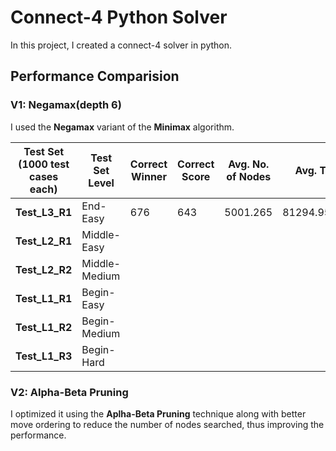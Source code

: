 # Connect-4 Python Solver

In this project, I created a connect-4 solver in python.

## Performance Comparision

### V1: Negamax(depth 6)

I used the **Negamax** variant of the **Minimax** algorithm.

| Test Set (1000 test cases each) | Test Set Level | Correct Winner | Correct Score | Avg. No. of Nodes | Avg. Time Taken   |
| ------------------------------- | -------------- | -------------- | ------------- | ----------------- | ----------------- |
| **Test_L3_R1**                  | End-Easy       | 676            | 643           | 5001.265          | 81294.95692253112 |
| **Test_L2_R1**                  | Middle-Easy    |                |               |                   |                   |
| **Test_L2_R2**                  | Middle-Medium  |                |               |                   |                   |
| **Test_L1_R1**                  | Begin-Easy     |                |               |                   |                   |
| **Test_L1_R2**                  | Begin-Medium   |                |               |                   |                   |
| **Test_L1_R3**                  | Begin-Hard     |                |               |                   |                   |

### V2: Alpha-Beta Pruning

I optimized it using the **Aplha-Beta Pruning** technique along with better move ordering to reduce the number of nodes searched, thus improving the performance.

